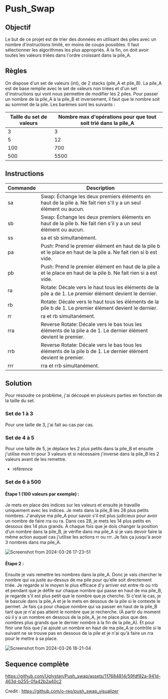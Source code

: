 # Push_Swap

## Objectif
Le but de ce projet est de trier des données en utilisant des piles avec un nombre d'instructions limité, en moins de coups possibles. Il faut sélectionner les algorithmes les plus appropriés. À la fin, on doit avoir toutes les valeurs triées dans l'ordre croissant dans la pile_A.

## Règles
On dispose d'un set de valeurs (int), de 2 stacks (pile_A et pile_B). La pile_A est de base remplie avec le set de valeurs non triées et d'un set d'instructions qui vont nous permettre de modifier les 2 piles. Pour passer un nombre de la pile_A à la pile_B et inversement, il faut que le nombre soit au sommet de la pile. Les barèmes sont les suivants :

| Taille du set de valeurs | Nombre max d'opérations pour que tout soit trié dans la pile_A |
|----------|-------------|
| 3       | 3 |
| 5       | 12 |
| 100     | 700 |
| 500     | 5500 |

## Instructions
| Commande | Description |
|----------|-------------|
| sa       | Swap: Échange les deux premiers éléments en haut de la pile a. Ne fait rien s'il y a un seul élément ou aucun. |
| sb       | Swap: Échange les deux premiers éléments en haut de la pile b. Ne fait rien s'il y a un seul élément ou aucun. |
| ss       | sa et sb simultanément. |
| pa       | Push: Prend le premier élément en haut de la pile b et le place en haut de la pile a. Ne fait rien si b est vide. |
| pb       | Push: Prend le premier élément en haut de la pile a et le place en haut de la pile b. Ne fait rien si a est vide. |
| ra       | Rotate: Décale vers le haut tous les éléments de la pile a de 1. Le premier élément devient le dernier. |
| rb       | Rotate: Décale vers le haut tous les éléments de la pile b de 1. Le premier élément devient le dernier. |
| rr       | ra et rb simultanément. |
| rra      | Reverse Rotate: Décale vers le bas tous les éléments de la pile a de 1. Le dernier élément devient le premier. |
| rrb      | Reverse Rotate: Décale vers le bas tous les éléments de la pile b de 1. Le dernier élément devient le premier. |
| rrr      | rra et rrb simultanément. |


## Solution
Pour résoudre ce problème, j'ai découpé en plusieurs parties en fonction de la taille du set.

### Set de 1 à 3
Pour une taille de 3, j'ai fait au cas par cas.

### Set de 4 à 5
Pour une taille de 5, je déplace les 2 plus petits dans la pile_B et ensuite j'utilise mon tri pour 3 valeurs et si nécessaire j'inverse dans la pile_B les 2 valeurs avant de les remettre.

- référence

### Set de 6 à 500

#### Étape 1 (100 valeurs par exemple) :

Je mets en place des indices sur les valeurs et ensuite je travaille uniquement avec les indices. Je mets dans la pile_B les 28 plus petits nombres. J'analyse ma pile_A pour savoir s'il est plus judicieux pour avoir un nombre de faire rra ou ra. Dans ces 28, je mets les 14 plus petits en dessous des 14 plus grands. À chaque fois que je dois changer la position d'un nombre dans la pile_B, je vérifie dans ma pile_A si je vais devoir faire la même action auquel cas j'utilise les actions rr ou rrr. Je fais ça jusqu'à avoir 3 nombres dans ma pile_A.

![Screenshot from 2024-03-26 17-23-51](https://github.com/Uglystan/Push_swap/assets/117684814/19125a29-a099-4466-8dda-e4d2dbc6f83d)

#### Étape 2 :
Ensuite je vais remettre les nombres dans la pile_A. Donc je vais chercher le nombre qui va juste au-dessus de ma pile pour qu'elle soit directement triée. Je regarde si le moyen le plus efficace d'y arriver est entre rb ou rrb et pendant que je défile sur chaque nombre qui passe en haut de ma pile_B, je regarde s'il est plus petit que le nombre que je cherche. Si c'est le cas, je le bascule dans la pile_A et je le mets en dessous de la pile si le contexte le permet. Je fais ça pour chaque nombre qui va passer en haut de la pile_B tant que je n'ai pas atteint le nombre que je recherche. (À partir du moment où il y a un nombre en dessous de la pile_A, je ne place plus que des nombres plus grands que le dernier nombre à la fin de la pile_A). Et pour finir une fois que j'ai ajouté un nombre en haut de ma pile_A je contrôle si le suivant ne se trouve pas en dessous de la pile et je n'ai qu'à faire un rra pour le mettre à sa place.

![Screenshot from 2024-03-26 18-21-04](https://github.com/Uglystan/Push_swap/assets/117684814/9409c0d5-4405-4d23-adf0-dd8b861c55c6)

## Sequence complète

https://github.com/Uglystan/Push_swap/assets/117684814/59fdf82a-941d-463d-b255-0fa42b2a40c2


Credit : https://github.com/o-reo/push_swap_visualizer

